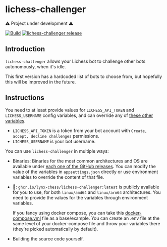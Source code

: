 # lichess-challenger

⚠️ Project under development ⚠️

[![Build][buildlogo]][buildlink]
[![lichess-challenger release][releaselogo]][releaselink]

## Introduction

`lichess-challenger` allows your Lichess bot to challenge other bots autonomously, when it's idle.

This first version has a hardcoded list of bots to choose from, but hopefully this will be improved in the future.

## Instructions

You need to at least provide values for `LICHESS_API_TOKEN` and `LICHESS_USERNAME` config variables, and can override any of [these other variables](https://github.com/lynx-chess/lichess-challenger/blob/main/src/LichessChallenger/appsettings.json).

- `LICHESS_API_TOKEN` is a token from your bot account with `Create, accept, decline challenges` permissions.
- `LICHESS_USERNAME` is your bot username.

You can use `lichess-challenger` in multiple ways:

- Binaries: Binaries for the most common architectures and OS are available under [each one of the GitHub releases](https://github.com/lynx-chess/lichess-challenger/releases). You can modify the value of the variables in `appsettings.json` directly or use environment variables to override the content of that file.

- 🐳: `ghcr.io/lynx-chess/lichess-challenger:latest` is publicly available for you to use, for both `linux/amd64` and `linux/arm64` architectures. You need to provide the values for the variables through environment variables.

  If you fancy using docker compose, you can take this [docker-compose.yml](https://github.com/lynx-chess/lichess-challenger/blob/main/docker-compose.yml) file as a base/example. You can create an .env file at the same level of your docker-compose file and throw your variables there (they're picked automatically by default).

- Building the source code yourself.

[buildlogo]: https://github.com/lynx-chess/lichess-challenger/actions/workflows/ci.yml/badge.svg
[buildlink]: https://github.com/lynx-chess/lichess-challenger/actions/workflows/ci.yml
[releaselogo]: https://img.shields.io/github/v/release/lynx-chess/lichess-challenger
[releaselink]: https://github.com/lynx-chess/lichess-challenger/releases/latest
